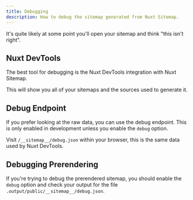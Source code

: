 ```yaml
---
title: Debugging
description: How to debug the sitemap generated from Nuxt Sitemap.
---
```


It's quite likely at some point you'll open your sitemap and think "this isn't right".

## Nuxt DevTools

The best tool for debugging is the Nuxt DevTools integration with Nuxt Sitemap.

This will show you all of your sitemaps and the sources used to generate it.

## Debug Endpoint

If you prefer looking at the raw data, you can use the debug endpoint. This is only enabled in
development unless you enable the `debug` option.

Visit `/__sitemap__/debug.json` within your browser, this is the same data used by Nuxt DevTools.

## Debugging Prerendering

If you're trying to debug the prerendered sitemap, you should enable the `debug` option and check your output
for the file `.output/public/__sitemap__/debug.json`.
